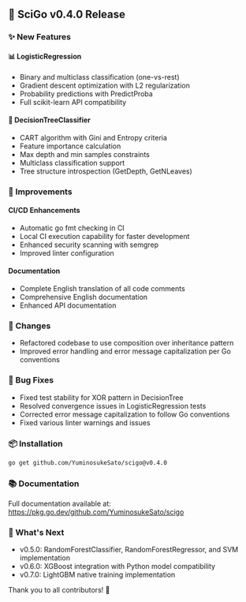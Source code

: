 ## 🎉 SciGo v0.4.0 Release

### ✨ New Features

#### 📊 LogisticRegression
- Binary and multiclass classification (one-vs-rest)
- Gradient descent optimization with L2 regularization
- Probability predictions with PredictProba
- Full scikit-learn API compatibility

#### 🌲 DecisionTreeClassifier  
- CART algorithm with Gini and Entropy criteria
- Feature importance calculation
- Max depth and min samples constraints
- Multiclass classification support
- Tree structure introspection (GetDepth, GetNLeaves)

### 🔧 Improvements

#### CI/CD Enhancements
- Automatic go fmt checking in CI
- Local CI execution capability for faster development
- Enhanced security scanning with semgrep
- Improved linter configuration

#### Documentation
- Complete English translation of all code comments
- Comprehensive English documentation
- Enhanced API documentation

### 🔄 Changes
- Refactored codebase to use composition over inheritance pattern
- Improved error handling and error message capitalization per Go conventions

### 🐛 Bug Fixes
- Fixed test stability for XOR pattern in DecisionTree
- Resolved convergence issues in LogisticRegression tests
- Corrected error message capitalization to follow Go conventions
- Fixed various linter warnings and issues

### 📦 Installation
```bash
go get github.com/YuminosukeSato/scigo@v0.4.0
```

### 📚 Documentation
Full documentation available at: https://pkg.go.dev/github.com/YuminosukeSato/scigo

### 🚀 What's Next
- v0.5.0: RandomForestClassifier, RandomForestRegressor, and SVM implementation
- v0.6.0: XGBoost integration with Python model compatibility
- v0.7.0: LightGBM native training implementation

Thank you to all contributors! 🙏